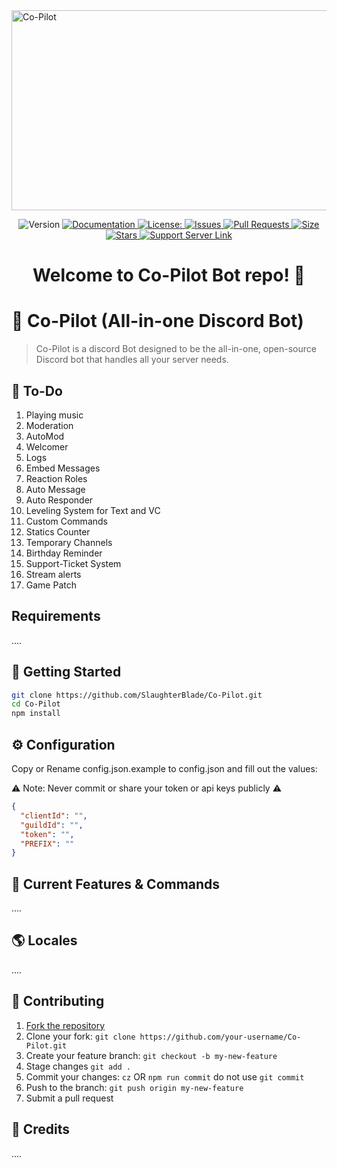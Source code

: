 <img src="https://socialify.git.ci/SlaughterBlade/Co-Pilot/image?description=1&descriptionEditable=Co-Pilot%20is%20a%20discord%20Bot%20designed%20to%20be%20the%20all-in-one%2C%20open-source%20Discord%20bot%20that%20handles%20all%20your%20server%20needs.&font=Raleway&logo=https%3A%2F%2Fi.ibb.co%2FgTdF2sy%2Fco-pilot-logo.png&pattern=Plus&theme=Dark" alt="Co-Pilot" width="1040" height="320" />

<p align="center">
  <img alt="Version" src="https://img.shields.io/badge/version-1.0-blue.svg?cacheSeconds=2592000&style=for-the-badge&logo=github?label=healthinesses" />
  <a href="https://github.com/SlaughterBlade/Co-Pilot/blob/main/README.md" target="_blank">
    <img alt="Documentation" src="https://img.shields.io/badge/documentation-yes-brightgreen.svg?style=for-the-badge&logo=github?label=healthinesses" />
  </a>
  <a href="https://github.com/SlaughterBlade/Co-Pilot/blob/main/LICENSE" target="_blank">
    <img alt="License:" src="https://img.shields.io/github/license/SlaughterBlade/Co-Pilot?style=for-the-badge&logo=github?label=healthinesses" />
  </a>
  <a href="https://github.com/SlaughterBlade/Co-Pilot/issues">
    <img alt="Issues" src="https://img.shields.io/github/issues/SlaughterBlade/Co-Pilot?style=for-the-badge&logo=github?label=healthinesses" />
  </a>
  <a href="https://github.com/SlaughterBlade/Co-Pilot/pulls">
    <img alt="Pull Requests" src="https://img.shields.io/github/issues-pr/SlaughterBlade/Co-Pilot?style=for-the-badge&logo=github?label=healthinesses" />
  </a>
  <a href="https://github.com/SlaughterBlade/Co-Pilot">
    <img alt="Size" src="https://img.shields.io/github/languages/code-size/SlaughterBlade/Co-Pilot?style=for-the-badge&logo=github?label=healthinesses" />
  </a>
   <a href="https://github.com/SlaughterBlade/Co-Pilot">
    <img alt="Stars" src="https://img.shields.io/github/stars/SlaughterBlade/Co-Pilot?style=for-the-badge&logo=github?label=healthinesses" />
  </a>
   <a href="https://discord.gg/Vt7J4NNe7h">
    <img alt="Support Server Link" src="https://img.shields.io/discord/946488927865417759.svg?label=Discord&logo=Discord&colorB=7289da&style=for-the-badge" />
   </a>
</p>
<h1 align="center">Welcome to Co-Pilot Bot repo! 👋</h1>

# 🤖 Co-Pilot (All-in-one Discord Bot)
> Co-Pilot is a discord Bot designed to be the all-in-one, open-source Discord bot that handles all your server needs.

## 📝 To-Do

<ol>
  <li>Playing music</li>
  <li>Moderation</li>
  <li>AutoMod</li>
  <li>Welcomer</li>
  <li>Logs</li>
  <li>Embed Messages</li>
  <li>Reaction Roles</li>
  <li>Auto Message</li>
  <li>Auto Responder</li>
  <li>Leveling System for Text and VC</li>
  <li>Custom Commands</li>
  <li>Statics Counter</li>
  <li>Temporary Channels</li>
  <li>Birthday Reminder</li>
  <li>Support-Ticket System</li>
  <li>Stream alerts</li>
  <li>Game Patch</li>
</ol>

## Requirements

....

## 🚀 Getting Started

```sh
git clone https://github.com/SlaughterBlade/Co-Pilot.git
cd Co-Pilot
npm install
```

## ⚙️ Configuration

Copy or Rename config.json.example to config.json and fill out the values:

⚠️ Note: Never commit or share your token or api keys publicly ⚠️
```json
{
  "clientId": "",
  "guildId": "",
  "token": "",
  "PREFIX": ""
}

```

## 📝 Current Features & Commands

....

## 🌎 Locales

....

## 🤝 Contributing

1. [Fork the repository](https://github.com/SlaughterBlade/Co-Pilot/fork)
2. Clone your fork: `git clone https://github.com/your-username/Co-Pilot.git`
3. Create your feature branch: `git checkout -b my-new-feature`
4. Stage changes `git add .`
5. Commit your changes: `cz` OR `npm run commit` do not use `git commit`
6. Push to the branch: `git push origin my-new-feature`
7. Submit a pull request

## 📝 Credits

....
